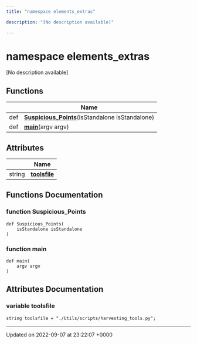 ```yaml
---
title: "namespace elements_extras"

description: "[No description available]"

---
```


# namespace elements_extras

[No description available]

## Functions

|                | Name           |
| -------------- | -------------- |
| def | **[Suspicious_Points](/documentation/code/namespaces/namespaceelements__extras/#function-suspicious-points)**(isStandalone isStandalone) |
| def | **[main](/documentation/code/namespaces/namespaceelements__extras/#function-main)**(argv argv) |

## Attributes

|                | Name           |
| -------------- | -------------- |
| string | **[toolsfile](/documentation/code/namespaces/namespaceelements__extras/#variable-toolsfile)**  |


## Functions Documentation

### function Suspicious_Points

```
def Suspicious_Points(
    isStandalone isStandalone
)
```


### function main

```
def main(
    argv argv
)
```



## Attributes Documentation

### variable toolsfile

```
string toolsfile = "./Utils/scripts/harvesting_tools.py";
```





-------------------------------

Updated on 2022-09-07 at 23:22:07 +0000